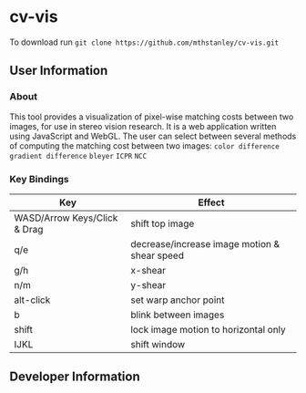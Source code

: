 # cv-vis

To download run `git clone https://github.com/mthstanley/cv-vis.git`

## User Information

### About

This tool provides a visualization of pixel-wise matching costs between two images, for use in stereo vision research. It is a web application written using JavaScript and WebGL. The user can select between several methods of computing the matching cost between two images: 
`color difference`
`gradient difference`
`bleyer`
`ICPR`
`NCC`

### Key Bindings

| Key            |      Effect     |
|----------------|-----------------|
| WASD/Arrow Keys/Click & Drag | shift top image |
| q/e | decrease/increase image motion & shear speed |
| g/h | x-shear |
| n/m | y-shear |
| alt-click | set warp anchor point |
| b | blink between images |
| shift | lock image motion to horizontal only |
| IJKL | shift window |      
      


## Developer Information

